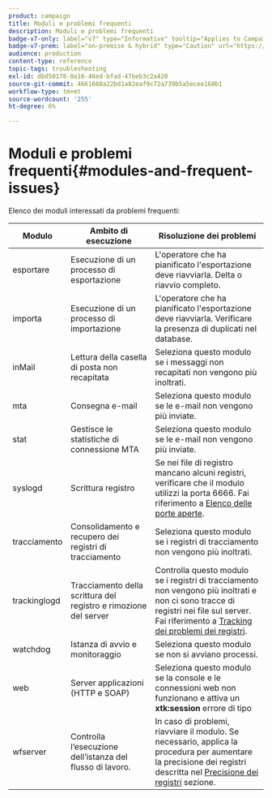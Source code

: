 ```yaml
---
product: campaign
title: Moduli e problemi frequenti
description: Moduli e problemi frequenti
badge-v7-only: label="v7" type="Informative" tooltip="Applies to Campaign Classic v7 only"
badge-v7-prem: label="on-premise & hybrid" type="Caution" url="https://experienceleague.adobe.com/docs/campaign-classic/using/installing-campaign-classic/architecture-and-hosting-models/hosting-models-lp/hosting-models.html" tooltip="Applies to on-premise and hybrid deployments only"
audience: production
content-type: reference
topic-tags: troubleshooting
exl-id: dbd50178-0a16-46ed-bfad-47beb3c2a420
source-git-commit: 4661688a22bd1a82eaf9c72a739b5a5ecee168b1
workflow-type: tm+mt
source-wordcount: '255'
ht-degree: 6%

---
```


# Moduli e problemi frequenti{#modules-and-frequent-issues}



Elenco dei moduli interessati da problemi frequenti:

<table> 
 <thead> 
  <tr> 
   <th> Modulo </th> 
   <th> Ambito di esecuzione </th> 
   <th> Risoluzione dei problemi </th> 
  </tr> 
 </thead> 
 <tbody> 
  <tr> 
   <td> esportare </td> 
   <td> Esecuzione di un processo di esportazione<br /> </td> 
   <td> L'operatore che ha pianificato l'esportazione deve riavviarla. Delta o riavvio completo.<br /> </td> 
  </tr> 
  <tr> 
   <td> importa </td> 
   <td> Esecuzione di un processo di importazione<br /> </td> 
   <td> L'operatore che ha pianificato l'esportazione deve riavviarla. Verificare la presenza di duplicati nel database.<br /> </td> 
  </tr> 
  <tr> 
   <td> inMail </td> 
   <td> Lettura della casella di posta non recapitata<br /> </td> 
   <td> Seleziona questo modulo se i messaggi non recapitati non vengono più inoltrati.<br /> </td> 
  </tr> 
  <tr> 
   <td> mta </td> 
   <td> Consegna e-mail<br /> </td> 
   <td> Seleziona questo modulo se le e-mail non vengono più inviate.<br /> </td> 
  </tr> 
  <tr> 
   <td> stat </td> 
   <td> Gestisce le statistiche di connessione MTA<br /> </td> 
   <td> Seleziona questo modulo se le e-mail non vengono più inviate.<br /> </td> 
  </tr> 
  <tr> 
   <td> syslogd </td> 
   <td> Scrittura registro<br /> </td> 
   <td> Se nei file di registro mancano alcuni registri, verificare che il modulo utilizzi la porta 6666. Fai riferimento a <a href="../../production/using/general-architecture.md#list-of-open-ports" target="_blank">Elenco delle porte aperte</a>.<br /> </td> 
  </tr> 
  <tr> 
   <td> tracciamento </td> 
   <td> Consolidamento e recupero dei registri di tracciamento<br /> </td> 
   <td> Seleziona questo modulo se i registri di tracciamento non vengono più inoltrati.<br /> </td> 
  </tr> 
  <tr> 
   <td> trackinglogd </td> 
   <td> Tracciamento della scrittura del registro e rimozione del server<br /> </td> 
   <td> Controlla questo modulo se i registri di tracciamento non vengono più inoltrati e non ci sono tracce di registri nei file sul server. Fai riferimento a <a href="../../production/using/tracking-logs-issues.md" target="_blank">Tracking dei problemi dei registri</a>.<br /> </td> 
  </tr> 
  <tr> 
   <td> watchdog </td> 
   <td> Istanza di avvio e monitoraggio<br /> </td> 
   <td> Seleziona questo modulo se non si avviano processi.<br /> </td> 
  </tr> 
  <tr> 
   <td> web </td> 
   <td> Server applicazioni (HTTP e SOAP)<br /> </td> 
   <td> Seleziona questo modulo se la console e le connessioni web non funzionano e attiva un <strong>xtk:session</strong> errore di tipo<br /> </td> 
  </tr> 
  <tr> 
   <td> wfserver </td> 
   <td> Controlla l’esecuzione dell’istanza del flusso di lavoro.<br /> </td> 
   <td> In caso di problemi, riavviare il modulo. Se necessario, applica la procedura per aumentare la precisione dei registri descritta nel <a href="../../production/using/log-precision.md" target="_blank">Precisione dei registri</a> sezione.<br /> </td> 
  </tr> 
 </tbody> 
</table>
